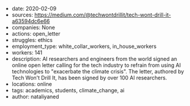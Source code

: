 - date: 2020-02-09
- sources: https://medium.com/@techwontdrillit/tech-wont-drill-it-a63594dc6e66
- companies: None
- actions: open_letter
- struggles: ethics
- employment_type: white_collar_workers, in_house_workers
- workers: 141
- description: AI researchers and engineers from the world signed an online open letter calling for the tech industry to refrain from using AI technologies to "exacerbate the climate crisis". The letter, authored by Tech Won't Drill It, has been signed by over 100 AI researchers.
- locations: online
- tags: academics, students, climate_change, ai
- author: nataliyaned
